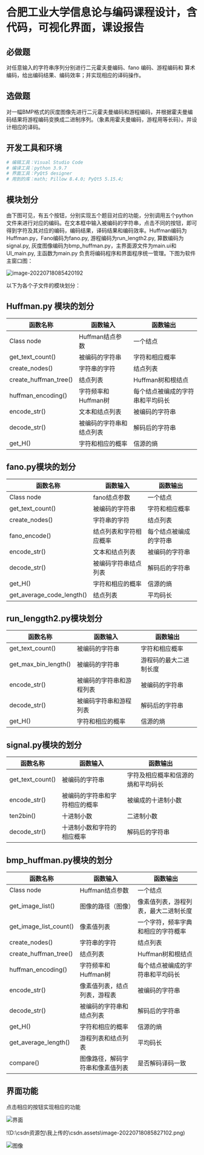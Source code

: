 # 合肥工业大学信息论与编码课程设计，含代码，可视化界面，课设报告

## 必做题

对任意输入的字符串序列分别进行二元霍夫曼编码、fano 编码、游程编码和 算术编码，给出编码结果、编码效率；并实现相应的译码操作。

## 选做题

对一幅BMP格式的灰度图像先进行二元霍夫曼编码和游程编码，并根据霍夫曼编码结果将游程编码变换成二进制序列。（象素用霍夫曼编码，游程用等长码）。并设计相应的译码。

## 开发工具和环境

```python
# 编辑工具：Visual Studio Code
# 编译工具：python 3.9.7
# 界面工具：PyQt5 designer
# 用到的库：math; Pillow 8.4.0; PyQt5 5.15.4;
```

## 模块划分

由下图可见，有五个按钮，分别实现五个题目对应的功能，分别调用五个python 文件来进行对应的编码。在文本框中输入被编码的字符串，点击不同的按钮，即可得到字符及其对应的编码，编码结果，译码结果和编码效率。Huffman编码为Huffman.py，Fano编码为fano.py, 游程编码为run_length2.py, 算数编码为signal.py, 灰度图像编码为bmp_huffman.py，主界面源文件为main.ui和UI_main.py, 主函数为main.py 负责将编码程序和界面程序统一管理。下图为软件主窗口图：

![image-20220718085420192](D:\csdn资源包\我上传的\csdn.assets\image-20220718085420192.png)                   

以下为各个子文件的模块划分：

## Huffman.py 模块的划分

| 函数名称              | 函数输入                 | 函数输出                         |
| --------------------- | ------------------------ | -------------------------------- |
| Class node            | Huffman结点参数          | 一个结点                         |
| get_text_count()      | 被编码的字符串           | 字符和相应概率                   |
| create_nodes()        | 字符串的字符             | 结点列表                         |
| create_huffman_tree() | 结点列表                 | Huffman树和根结点                |
| huffman_encoding()    | 字符频率和Huffman树      | 每个结点被编成的字符串和平均码长 |
| encode_str()          | 文本和结点列表           | 被编码的字符串                   |
| decode_str()          | 被编码的字符串和结点列表 | 解码后的字符串                   |
| get_H()               | 字符和相应的概率         | 信源的熵                         |

## fano.py模块的划分

| 函数名称                  | 函数输入               | 函数输出               |
| ------------------------- | ---------------------- | ---------------------- |
| Class node                | fano结点参数           | 一个结点               |
| get_text_count()          | 被编码的字符串         | 字符和相应概率         |
| create_nodes()            | 字符串的字符           | 结点列表               |
| fano_encode()             | 结点列表和字符相应概率 | 每个结点被编成的字符串 |
| encode_str()              | 文本和结点列表         | 被编码的字符串         |
| decode_str()              | 被编码字符串结点列表   | 解码后的字符串         |
| get_H()                   | 字符和相应的概率       | 信源的熵               |
| get_average_code_length() | 结点列表               | 平均码长               |

## run_lenggth2.py模块划分

| 函数名称             | 函数输入                 | 函数输出               |
| -------------------- | ------------------------ | ---------------------- |
| get_text_count()     | 被编码的字符串           | 字符和相应概率         |
| get_max_bin_length() | 被编码的字符串           | 游程码的最大二进制长度 |
| encode_str()         | 被编码的字符串和游程列表 | 被编码的字符串         |
| decode_str()         | 被编码字符串和游程列表   | 解码后的字符串         |
| get_H()              | 字符和相应的概率         | 信源的熵               |

## signal.py模块的划分

| 函数名称         | 函数输入                       | 函数输出                           |
| ---------------- | ------------------------------ | ---------------------------------- |
| get_text_count() | 被编码的字符串                 | 字符及相应概率和信源的熵和平均码长 |
| encode_str()     | 被编码的字符串和字符相应的概率 | 被编成的十进制小数                 |
| ten2bin()        | 十进制小数                     | 二进制小数                         |
| decode_str()     | 十进制小数和字符的相应概率     | 解码后的字符串                     |

## bmp_huffman.py模块的划分

| 函数名称               | 函数输入                         | 函数输出                             |
| ---------------------- | -------------------------------- | ------------------------------------ |
| Class node             | Huffman结点参数                  | 一个结点                             |
| get_image_list()       | 图像的路径（图像）               | 像素值列表，游程列表，最大二进制长度 |
| get_image_list_count() | 像素值列表                       | 一个字符，频率字典和相应的字符概率   |
| create_nodes()         | 字符串的字符                     | 结点列表                             |
| create_huffman_tree()  | 结点列表                         | Huffman树和根结点                    |
| huffman_encoding()     | 字符频率和Huffman树              | 每个结点被编成的字符串和平均码长     |
| encode_str()           | 像素值列表，结点列表，游程表     | 被编码的字符串                       |
| decode_str()           | 被编码的字符串和结点列表         | 解码后的字符串                       |
| get_H()                | 字符和相应的概率                 | 信源的熵                             |
| get_average_length()   | 游程列表和结点列表               | 平均码长                             |
| compare()              | 图像路径，解码字符串和像素值列表 | 是否解码译码一致                     |

## 界面功能

点击相应的按钮实现相应的功能

![界面](D:\csdn资源包\我上传的\csdn.assets\image-20220718085827102-16581060217751.png)

!(D:\csdn资源包\我上传的\csdn.assets\image-20220718085827102.png)

![图像](D:\csdn资源包\我上传的\csdn.assets\image-20220718085634403.png)	